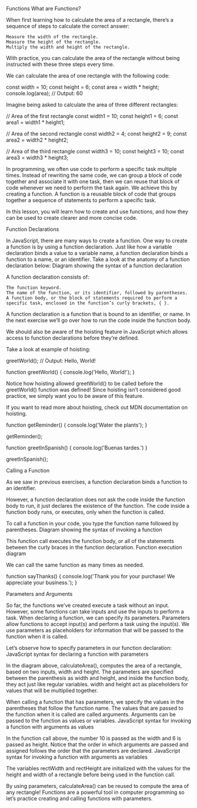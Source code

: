 Functions
What are Functions?

When first learning how to calculate the area of a rectangle, there’s a sequence of steps to calculate the correct answer:

    Measure the width of the rectangle.
    Measure the height of the rectangle.
    Multiply the width and height of the rectangle.

With practice, you can calculate the area of the rectangle without being instructed with these three steps every time.

We can calculate the area of one rectangle with the following code:

const width = 10;
const height = 6;
const area =  width * height;
console.log(area); // Output: 60

Imagine being asked to calculate the area of three different rectangles:

// Area of the first rectangle
const width1 = 10;
const height1 = 6;
const area1 =  width1 * height1;
 
// Area of the second rectangle
const width2 = 4;
const height2 = 9;
const area2 =  width2 * height2;
 
// Area of the third rectangle
const width3 = 10;
const height3 = 10;
const area3 =  width3 * height3;

In programming, we often use code to perform a specific task multiple times. Instead of rewriting the same code, we can group a block of code together and associate it with one task, then we can reuse that block of code whenever we need to perform the task again. We achieve this by creating a function. A function is a reusable block of code that groups together a sequence of statements to perform a specific task.

In this lesson, you will learn how to create and use functions, and how they can be used to create clearer and more concise code.







Function Declarations

In JavaScript, there are many ways to create a function. One way to create a function is by using a function declaration. Just like how a variable declaration binds a value to a variable name, a function declaration binds a function to a name, or an identifier. Take a look at the anatomy of a function declaration below:
Diagram showing the syntax of a function declaration

A function declaration consists of:

    The function keyword.
    The name of the function, or its identifier, followed by parentheses.
    A function body, or the block of statements required to perform a specific task, enclosed in the function’s curly brackets, { }.

A function declaration is a function that is bound to an identifier, or name. In the next exercise we’ll go over how to run the code inside the function body.

We should also be aware of the hoisting feature in JavaScript which allows access to function declarations before they’re defined.

Take a look at example of hoisting:

greetWorld(); // Output: Hello, World!
 
function greetWorld() {
  console.log('Hello, World!');
}

Notice how hoisting allowed greetWorld() to be called before the greetWorld() function was defined! Since hoisting isn’t considered good practice, we simply want you to be aware of this feature.

If you want to read more about hoisting, check out MDN documentation on hoisting.





function getReminder() {
  console.log('Water the plants');
}

getReminder();

function greetInSpanish() {
  console.log('Buenas tardes.')
}

greetInSpanish();










Calling a Function

As we saw in previous exercises, a function declaration binds a function to an identifier.

However, a function declaration does not ask the code inside the function body to run, it just declares the existence of the function. The code inside a function body runs, or executes, only when the function is called.

To call a function in your code, you type the function name followed by parentheses.
Diagram showing the syntax of invoking a function

This function call executes the function body, or all of the statements between the curly braces in the function declaration. Function execution diagram

We can call the same function as many times as needed.




function sayThanks() {
  console.log('Thank you for your purchase! We appreciate your business.');
}










Parameters and Arguments

So far, the functions we’ve created execute a task without an input. However, some functions can take inputs and use the inputs to perform a task. When declaring a function, we can specify its parameters. Parameters allow functions to accept input(s) and perform a task using the input(s). We use parameters as placeholders for information that will be passed to the function when it is called.

Let’s observe how to specify parameters in our function declaration:
JavaScript syntax for declaring a function with parameters

In the diagram above, calculateArea(), computes the area of a rectangle, based on two inputs, width and height. The parameters are specified between the parenthesis as width and height, and inside the function body, they act just like regular variables. width and height act as placeholders for values that will be multiplied together.

When calling a function that has parameters, we specify the values in the parentheses that follow the function name. The values that are passed to the function when it is called are called arguments. Arguments can be passed to the function as values or variables.
JavaScript syntax for invoking a function with arguments as values

In the function call above, the number 10 is passed as the width and 6 is passed as height. Notice that the order in which arguments are passed and assigned follows the order that the parameters are declared.
JavaScript syntax for invoking a function with arguments as variables

The variables rectWidth and rectHeight are initialized with the values for the height and width of a rectangle before being used in the function call.

By using parameters, calculateArea() can be reused to compute the area of any rectangle! Functions are a powerful tool in computer programming so let’s practice creating and calling functions with parameters.




